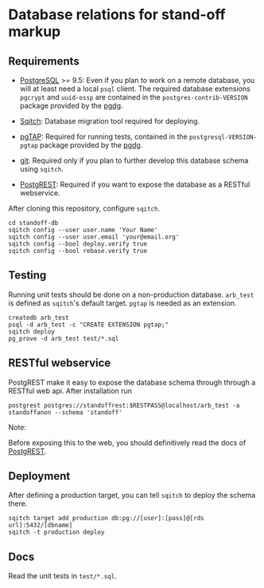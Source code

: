 # Database relations for stand-off markup #

## Requirements ##

- [PostgreSQL](https://www.postgresql.org/) >= 9.5: Even if you plan
  to work on a remote database, you will at least need a local `psql`
  client. The required database extensions `pgcrypt` and `uuid-ossp`
  are contained in the `postgres-contrib-VERSION` package provided by
  the [pgdg](https://www.postgresql.org/download/).
  
- [Sqitch](http://sqitch.org): Database migration tool required for
  deploying.

- [pgTAP](http://pgtap.org/): Required for running tests, contained in
  the `postgresql-VERSION-pgtap` package provided by the
  [pgdg](https://www.postgresql.org/download/).

- [git](https://git-scm.com/): Required only if you plan to further
  develop this database schema using `sqitch`.

- [PostgREST](http://postgrest.com/): Required if you want to expose
  the database as a RESTful webservice.


After cloning this repository, configure `sqitch`.

	cd standoff-db
	sqitch config --user user.name 'Your Name'
	sqitch config --user user.email 'your@email.org'
	sqitch config --bool deploy.verify true
	sqitch config --bool rebase.verify true

## Testing ##

Running unit tests should be done on a non-production
database. `arb_test` is defined as `sqitch`'s default target. `pgtap`
is needed as an extension.

	createdb arb_test
	psql -d arb_test -c "CREATE EXTENSION pgtap;"
	sqitch deploy
	pg_prove -d arb_test test/*.sql

## RESTful webservice ##

PostgREST make it easy to expose the database schema through through a
RESTful web api. After installation run

	postgrest postgres://standoffrest:$RESTPASS@localhost/arb_test -a standoffanon --schema 'standoff'

Note:

Before exposing this to the web, you should definitively read the docs
of [PostgREST](http://postgrest.com/admin/security/).


## Deployment ##

After defining a production target, you can tell `sqitch` to deploy the
schema there.

	sqitch target add production db:pg://[user]:[pass]@[rds url]:5432/[dbname]
	sqitch -t production deploy

## Docs ##

Read the unit tests in `test/*.sql`.
